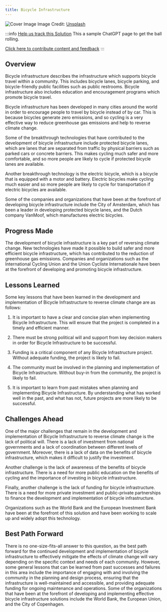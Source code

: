 ```yaml
---
title: Bicycle Infrastructure
---
```


![Cover Image](https://images.unsplash.com/photo-1567745576352-e404ee640705?crop=entropy&cs=tinysrgb&fit=max&fm=jpg&ixid=Mnw0NDYzODh8MHwxfHNlYXJjaHwxfHxCaWN5Y2xlJTIwSW5mcmFzdHJ1Y3R1cmV8ZW58MHx8fHwxNjgzNjU3ODk1&ixlib=rb-4.0.3&q=80&w=1080)
Image Credit: [Unsplash](https://unsplash.com/@seanbenesh)

:::info [Help us track this Solution](contribute)
This a sample ChatGPT page to get the ball rolling.

[Click here to contribute content and feedback](contribute)
:::

## Overview

Bicycle infrastructure describes the infrastructure which supports bicycle travel within a community. This includes bicycle lanes, bicycle parking, and bicycle-friendly public facilities such as public restrooms. Bicycle infrastructure also includes education and encouragement programs which promote bicycle travel.

Bicycle infrastructure has been developed in many cities around the world in order to encourage people to travel by bicycle instead of by car. This is because bicycles generate zero emissions, and so cycling is a very effective way to reduce greenhouse gas emissions and help to reverse climate change.

Some of the breakthrough technologies that have contributed to the development of bicycle infrastructure include protected bicycle lanes, which are lanes that are separated from traffic by physical barriers such as parked cars or concrete barriers. This makes cycling much safer and more comfortable, and so more people are likely to cycle if protected bicycle lanes are available.

Another breakthrough technology is the electric bicycle, which is a bicycle that is equipped with a motor and battery. Electric bicycles make cycling much easier and so more people are likely to cycle for transportation if electric bicycles are available.

Some of the companies and organizations that have been at the forefront of developing bicycle infrastructure include the City of Amsterdam, which has been a leader in developing protected bicycle lanes, and the Dutch company VanMoof, which manufactures electric bicycles.

## Progress Made

The development of bicycle infrastructure is a key part of reversing climate change. New technologies have made it possible to build safer and more efficient bicycle infrastructure, which has contributed to the reduction of greenhouse gas emissions. Companies and organizations such as the International Cycling Union and the Union Cycliste Internationale have been at the forefront of developing and promoting bicycle infrastructure.

## Lessons Learned

Some key lessons that have been learned in the development and implementation of Bicycle Infrastructure to reverse climate change are as follows:

1. It is important to have a clear and concise plan when implementing Bicycle Infrastructure. This will ensure that the project is completed in a timely and efficient manner.

2. There must be strong political will and support from key decision makers in order for Bicycle Infrastructure to be successful.

3. Funding is a critical component of any Bicycle Infrastructure project. Without adequate funding, the project is likely to fail.

4. The community must be involved in the planning and implementation of Bicycle Infrastructure. Without buy-in from the community, the project is likely to fail.

5. It is important to learn from past mistakes when planning and implementing Bicycle Infrastructure. By understanding what has worked well in the past, and what has not, future projects are more likely to be successful.

## Challenges Ahead

One of the major challenges that remain in the development and implementation of Bicycle Infrastructure to reverse climate change is the lack of political will. There is a lack of investment from national governments and a lack of coordination between different levels of government. Moreover, there is a lack of data on the benefits of bicycle infrastructure, which makes it difficult to justify the investment.

 Another challenge is the lack of awareness of the benefits of bicycle infrastructure. There is a need for more public education on the benefits of cycling and the importance of investing in bicycle infrastructure.

Finally, another challenge is the lack of funding for bicycle infrastructure. There is a need for more private investment and public-private partnerships to finance the development and implementation of bicycle infrastructure.

Organizations such as the World Bank and the European Investment Bank have been at the forefront of this solution and have been working to scale up and widely adopt this technology.

## Best Path Forward

There is no one-size-fits-all answer to this question, as the best path forward for the continued development and implementation of bicycle infrastructure to effectively mitigate the effects of climate change will vary depending on the specific context and needs of each community. However, some general lessons that can be learned from past successes and failures in this area include the importance of engaging with and involving the community in the planning and design process, ensuring that the infrastructure is well-maintained and accessible, and providing adequate funding for ongoing maintenance and operations. Some of the organizations that have been at the forefront of developing and implementing effective bicycle infrastructure solutions include the World Bank, the European Union, and the City of Copenhagen.
